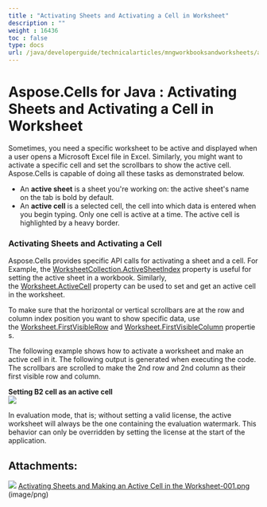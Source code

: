 ```yaml
---
title : "Activating Sheets and Activating a Cell in Worksheet" 
description : "" 
weight : 16436 
toc : false
type: docs
url: /java/developerguide/technicalarticles/mngworkbooksandworksheets/activating+sheets+and+activating+a+cell+in+worksheet/
---
```


# Aspose.Cells for Java : Activating Sheets and Activating a Cell in Worksheet


Sometimes, you need a specific worksheet to be active and displayed when a user opens a Microsoft Excel file in Excel. Similarly, you might want to activate a specific cell and set the scrollbars to show the active cell. Aspose.Cells is capable of doing all these tasks as demonstrated below.

*   An **active sheet** is a sheet you're working on: the active sheet's name on the tab is bold by default.
*   An **active cell** is a selected cell, the cell into which data is entered when you begin typing. Only one cell is active at a time. The active cell is highlighted by a heavy border.

### Activating Sheets and Activating a Cell

Aspose.Cells provides specific API calls for activating a sheet and a cell. For Example, the [WorksheetCollection.ActiveSheetIndex](https://apireference.aspose.com/java/cells/com.aspose.cells/worksheetcollection#ActiveSheetIndex) property is useful for setting the active sheet in a workbook. Similarly, the [Worksheet.ActiveCell](https://apireference.aspose.com/java/cells/com.aspose.cells/worksheet#ActiveCell) property can be used to set and get an active cell in the worksheet.

To make sure that the horizontal or vertical scrollbars are at the row and column index position you want to show specific data, use the [Worksheet.FirstVisibleRow](https://apireference.aspose.com/java/cells/com.aspose.cells/worksheet#FirstVisibleRow) and [Worksheet.FirstVisibleColumn](https://apireference.aspose.com/java/cells/com.aspose.cells/worksheet#FirstVisibleColumn) properties.

The following example shows how to activate a worksheet and make an active cell in it. The following output is generated when executing the code. The scrollbars are scrolled to make the 2nd row and 2nd column as their first visible row and column.

**Setting B2 cell as an active cell**  
![](https://docs2.aspose.com/cells/java/attachments/5276695/5473069.png)


In evaluation mode, that is; without setting a valid license, the active worksheet will always be the one containing the evaluation watermark. This behavior can only be overridden by setting the license at the start of the application.

## Attachments:

![](https://docs2.aspose.com/cells/java/images/icons/bullet_blue.gif) [Activating Sheets and Making an Active Cell in the Worksheet-001.png](https://docs2.aspose.com/cells/java/attachments/5276695/5473069.png) (image/png)  

